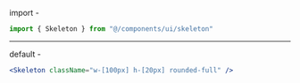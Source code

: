 import -

```jsx
import { Skeleton } from "@/components/ui/skeleton"
```

---

default -

```jsx
<Skeleton className="w-[100px] h-[20px] rounded-full" />
```
